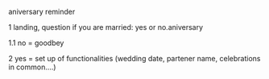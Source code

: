 aniversary reminder

1 landing, question if you are married: yes or no.aniversary

1.1 no = goodbey

2 yes = set up of functionalities (wedding date, partener name, celebrations in common....)
